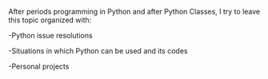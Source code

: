 After periods programming in Python and after Python Classes, I try to leave this topic organized with:

-Python issue resolutions

-Situations in which Python can be used and its codes

-Personal projects
